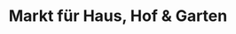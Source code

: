 ---
title: "Markt für Haus, Hof & Garten"
url: /greiz/markt-fuer-haus-hof-und-garten/
shop: Garten-Center
---